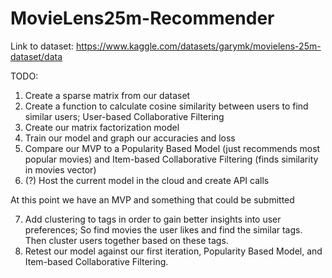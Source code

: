# MovieLens25m-Recommender
Link to dataset: https://www.kaggle.com/datasets/garymk/movielens-25m-dataset/data

TODO:
1. Create a sparse matrix from our dataset
2. Create a function to calculate cosine similarity between users to find similar users; User-based Collaborative Filtering
3. Create our matrix factorization model
4. Train our model and graph our accuracies and loss
5. Compare our MVP to a Popularity Based Model (just recommends most popular movies) and Item-based Collaborative Filtering (finds similarity in movies vector)
6. (?) Host the current model in the cloud and create API calls

At this point we have an MVP and something that could be submitted

7. Add clustering to tags in order to gain better insights into user preferences; So find movies the user likes and find the similar tags. Then cluster users together based on these tags.
8. Retest our model against our first iteration, Popularity Based Model, and Item-based Collaborative Filtering.

